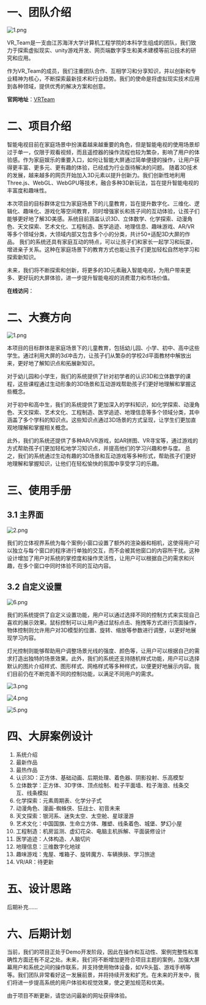 # 一、团队介绍
![1.png](https://cdn.nlark.com/yuque/0/2023/png/27367619/1681367229565-edf6bd35-2938-4c5a-a64d-b8df9504800b.png#averageHue=%231764b0&clientId=u54bd1b6c-d8c0-4&from=ui&id=uf4c99fc8&name=1.png&originHeight=867&originWidth=1688&originalType=binary&ratio=1.25&rotation=0&showTitle=false&size=220970&status=done&style=none&taskId=u08771b04-f1f0-4e63-95eb-dc3e9fc1301&title=)



VR_Team是一支由江苏海洋大学计算机工程学院的本科学生组成的团队，我们致力于探索虚拟现实、unity游戏开发、网页端数字孪生和美术建模等前沿技术的研究和应用。

作为VR_Team的成员，我们注重团队合作、互相学习和分享知识，并以创新和专业精神为核心，不断探索最新技术和行业趋势。我们的使命是将虚拟现实技术应用到各种领域，提供优秀的解决方案和创意。

**官网地址**：[VRTeam](http://101.132.190.14/)

# 二、项目介绍
智能电视目前在家庭场景中扮演着越来越重要的角色，但是智能电视的使用场景却过于单一，仅限于观看视频，而且遥控器的操作流程也较为繁杂，影响了用户的体验感。作为家庭娱乐的重要入口，如何让智能大屏通过简单便捷的操作，让用户获得更丰富、更多元、更有趣的体验，已经成为行业亟待解决的问题。
随着3D技术的发展，越来越多的网页开始加入3D元素以提升创新力。我们创新性地利用Three.js、WebGL、WebGPU等技术，融合多种3D新玩法，旨在提升智能电视的丰富度和趣味性。

本次项目的目标群体定位为家庭场景下的儿童教育，旨在提升数字化、三维化、逻辑化、趣味化、游戏化等空间教育，同时增强家长和孩子间的互动体验，让孩子们能够更好地了解3D美感。系统目前涵盖认识3D、立体数学、化学探索、动漫角色、天文探索、艺术文化、工程制造、医学追迹、地理信息、趣味游戏、AR/VR等多个领域分类，大领域内部又包含多个小的分类，共计50+适配3D大屏的作品。
我们的系统还具有家庭互动的特点，可以让孩子们和家长一起学习和玩耍，增进亲子关系。这种在家庭场景下的教育方式也能让孩子们更加轻松自然地学习和探索新知识。

未来，我们将不断探索和创新，将更多的3D元素融入智能电视，为用户带来更多、更好玩的大屏体验，进一步提升智能电视的消费潜力和市场价值。

**在线访问**：
# 二、大赛方向

![1.png](https://cdn.nlark.com/yuque/0/2023/png/27367619/1681118538056-ca045401-790e-4307-8eba-ba4a71e7953f.png#averageHue=%23f2f2f2&clientId=u4d33ac9b-a616-4&from=ui&height=292&id=ubb99f03d&name=1.png&originHeight=737&originWidth=1367&originalType=binary&ratio=1.25&rotation=0&showTitle=false&size=319722&status=done&style=none&taskId=u0ef58c9f-fb37-4235-90e8-17841b3b6a1&title=&width=542.3999938964844)

本项目的目标群体是家庭场景下的儿童教育，包括幼儿园、小学、初中、高中这些学生。通过利用大屏的3d冲击力，让孩子们从繁杂的学校2d平面教材中解放出来，更好地了解知识点和拓展新知识。

对于幼儿园和小学生，我们的系统提供了针对初学者的认识3D和立体数学的课程，这些课程通过生动形象的3D场景和互动游戏帮助孩子们更好地理解和掌握这些概念。

对于初中和高中生，我们的系统提供了更加深入的学科知识，如化学探索、动漫角色、天文探索、艺术文化、工程制造、医学追迹、地理信息等多个领域分类，其中涵盖了多个学科的知识点。这些知识点通过3D场景的方式呈现，让学生们更加直观地理解和掌握相关概念。

此外，我们的系统还提供了多种AR/VR游戏，如AR拼图、VR寻宝等，通过游戏的方式帮助孩子们更加轻松地学习知识点，并提高他们的学习兴趣和参与度。
总之，我们的系统通过生动有趣的3D场景和互动游戏等多种形式，帮助孩子们更好地理解和掌握知识，让他们在轻松愉快的氛围中享受学习的乐趣。

# 三、使用手册
## 3.1 主界面
![2.png](https://cdn.nlark.com/yuque/0/2023/png/27367619/1681367317922-f1b5d3fa-022d-4fd4-b7e5-55e2ec81577a.png#averageHue=%23645737&clientId=u54bd1b6c-d8c0-4&from=ui&id=u67d7afa2&name=2.png&originHeight=896&originWidth=1912&originalType=binary&ratio=1.25&rotation=0&showTitle=false&size=344842&status=done&style=none&taskId=u6cf45821-a3cd-407f-8f99-5801813071b&title=)



我们的立体视界系统为每个案例小窗口设置了额外的渲染器和相机，这使得用户可以独立与每个窗口的程序进行单独的交互，而不会被其他窗口的内容所干扰。这种设计增加了用户对系统的掌控度和操作灵活性，让用户可以根据自己的需求和兴趣，在多个窗口中同时体验不同的互动内容。

## 3.2 自定义设置
![6.png](https://cdn.nlark.com/yuque/0/2023/png/27367619/1681367636934-dbb88c44-39fd-4c26-b1fb-a9a68b85fd08.png#averageHue=%23b1aead&clientId=u54bd1b6c-d8c0-4&from=ui&id=u89402e05&name=6.png&originHeight=261&originWidth=433&originalType=binary&ratio=1.25&rotation=0&showTitle=false&size=14124&status=done&style=none&taskId=ucf13c9b2-9059-4b30-ab96-a1ee93c4fa8&title=)



我们的系统提供了自定义设置功能，用户可以通过选择不同的控制方式来实现自己喜欢的展示效果。鼠标控制可以让用户通过鼠标点击、拖拽等方式进行页面操作，物体控制则允许用户对3D模型的位置、旋转、缩放等参数进行调整，以更好地展现学习内容。

灯光控制则能够帮助用户调整场景光线的强度、颜色等，让用户可以根据自己的需求打造出独特的场景效果。此外，我们的系统还支持随机样式功能，用户可以选择默认的图片介绍样式、图形样式、网格样式等多种样式，以便更好地展示内容。我们目前仍在不断完善不同的控制功能，以满足不同用户的需求。



![3.png](https://cdn.nlark.com/yuque/0/2023/png/27367619/1681367543569-a29509ca-024b-447f-a94e-c1c2aeada59f.png#averageHue=%23a28e35&clientId=u54bd1b6c-d8c0-4&from=ui&id=u358c2725&name=3.png&originHeight=897&originWidth=1553&originalType=binary&ratio=1.25&rotation=0&showTitle=false&size=322403&status=done&style=none&taskId=u3174be4c-04b5-45ed-98cd-05bbde7ba94&title=)

![4.png](https://cdn.nlark.com/yuque/0/2023/png/27367619/1681368068869-ab3aa981-0650-4c33-a987-cfabf25f4186.png#averageHue=%23f6f6f5&clientId=u54bd1b6c-d8c0-4&from=ui&id=u91dd77c0&name=4.png&originHeight=842&originWidth=1546&originalType=binary&ratio=1.25&rotation=0&showTitle=false&size=62672&status=done&style=none&taskId=u77dce46c-fddf-4926-b18a-d8960b828ad&title=)

![5.png](https://cdn.nlark.com/yuque/0/2023/png/27367619/1681368075013-fc5d60a5-4427-445c-90b5-ba69e40db834.png#averageHue=%23f6f6f6&clientId=u54bd1b6c-d8c0-4&from=ui&id=u60d21595&name=5.png&originHeight=839&originWidth=1547&originalType=binary&ratio=1.25&rotation=0&showTitle=false&size=136492&status=done&style=none&taskId=uf59fb01f-d7a5-4d9a-ba2f-39811baefe9&title=)
# 四、大屏案例设计

1. 系统介绍
2. 最新作品
3. 最热作品
4. 认识3D：正方体、基础动画、后期处理、着色器、阴影投射、乐高模型
5. 立体数学：正方体、3D字体、顶点绘制、粒子平面墙、粒子海浪、线条交互、线条模拟
6. 化学探索：元素周期表、化学分子式
7. 动漫角色、漫画-蜘蛛侠、狂战士、初音未来
8. 天文探索：银河系、迷失太空、太空舱、星球漫游
9. 艺术文化：中国国旗、生命立方体、雕塑、线条着色、城堡、梦幻小屋
10. 工程制造：机房监测、虚幻花朵、电脑主机拆解、平面装修设计
11. 医学追迹：人体构造、人脑切片
12. 地理信息：三维数字化地球
13. 趣味游戏：鬼屋、堆箱子、旋转魔方、车辆换肤、学习旅途
14. VR/AR：待更新
# 五、设计思路
后期补充......
# 六、后期计划
当前，我们的项目正处于Demo开发阶段，因此在操作和互动性、案例完整性和准确性方面还有不足之处。未来，我们将不断增加更符合项目主题的案例，加强大屏幕用户和系统之间的操作联系，并支持使用物体设备，如VR头盔、游戏手柄等等。我们团队非常看好这一发展前景，并将持续开发和扩充。在未来的开发中，我们将进一步提高系统的用户体验和视觉效果，使之更加规范和优美。

由于项目不断更新，请您访问最新的网址获得体验。




